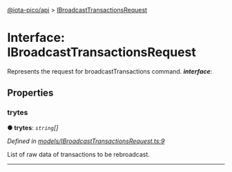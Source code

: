 [@iota-pico/api](../README.md) > [IBroadcastTransactionsRequest](../interfaces/ibroadcasttransactionsrequest.md)



# Interface: IBroadcastTransactionsRequest


Represents the request for broadcastTransactions command.
*__interface__*: 



## Properties
<a id="trytes"></a>

###  trytes

**●  trytes**:  *`string`[]* 

*Defined in [models/IBroadcastTransactionsRequest.ts:9](https://github.com/iotaeco/iota-pico-api/blob/771a136/src/models/IBroadcastTransactionsRequest.ts#L9)*



List of raw data of transactions to be rebroadcast.




___


